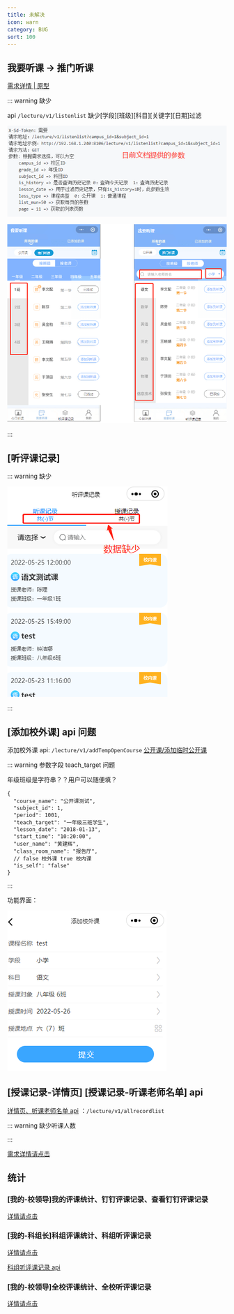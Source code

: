 ```yaml
---
title: 未解决
icon: warn
category: BUG
sort: 100
---
```


## 我要听课 -> 推门听课

[需求详情 | 原型](https://oe3lc5.axshare.com/#id=ap5y1y&p=我要听课&g=1)

::: warning 缺少

api `/lecture/v1/listenlist` 缺少[学段][班级][科目][关键字][日期]过滤

![](./image/ToListenClass2.png)

![](./image/ToListenClass.png)

:::

## [听评课记录]

::: warning 缺少

![](./image/ListenEvaluationRecord.png)

:::

## [添加校外课] api 问题

添加校外课 api: `/lecture/v1/addTempOpenCourse` [公开课/添加临时公开课](https://doc.shenduedu.com/#/小π智听/公开课/添加临时公开课)

::: warning 参数字段 teach_target 问题

年级班级是字符串？？用户可以随便填？

```json:no-line-numbers{5}
{
  "course_name": "公开课测试",
  "subject_id": 1,
  "period": 1001,
  "teach_target": "一年级三班学生",
  "lesson_date": "2018-01-13",
  "start_time": "10:20:00",
  "user_name": "黄建辉",
  "class_room_name": "报告厅",
  // false 校外课 true 校内课
  "is_self": "false"
}
```

:::

功能界面：

![](./image/CreateOutsideClass.png)

## [授课记录-详情页] [授课记录-听课老师名单] api

[详情页、听课老师名单 api](https://doc.shenduedu.com/#/小π智听/公开课/获取所有过程记录) ：`/lecture/v1/allrecordlist`

::: warning 缺少听课人数

:::

[需求详情请点击](https://oe3lc5.axshare.com/#id=742g8j&p=%E5%90%AC%E8%AF%84%E8%AF%BE%E8%AE%B0%E5%BD%95&g=1)

## 统计

### [我的-校领导]我的评课统计、钉钉评课记录、查看钉钉评课记录

[详情请点击](https://oe3lc5.axshare.com/#id=co74ar&p=%E6%88%91%E7%9A%84-%E6%99%AE%E9%80%9A%E8%80%81%E5%B8%88&g=1)

### [我的-科组长]科组评课统计、科组听评课记录

[详情请点击](https://oe3lc5.axshare.com/#id=x4o7fc&p=%E6%88%91%E7%9A%84-%E7%A7%91%E7%BB%84%E9%95%BF&g=1)

[科组听评课记录 api](https://doc.shenduedu.com/#/%E5%B0%8F%CF%80%E6%99%BA%E5%90%AC/%E7%BB%9F%E8%AE%A1/%E7%BB%9F%E8%AE%A1%E6%A0%A1%E5%8C%BA%E6%89%80%E6%9C%89%E6%95%99%E5%B8%88%E7%9A%84%E6%8E%88%E8%AF%BE%E5%92%8C%E5%90%AC%E8%AF%BE%E6%AC%A1%E6%95%B0)

### [我的-校领导]全校评课统计、全校听评课记录

[详情请点击](https://oe3lc5.axshare.com/#id=12awli&p=%E6%88%91%E7%9A%84-%E6%A0%A1%E9%A2%86%E5%AF%BC&g=1)
